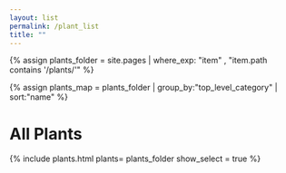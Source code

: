 ```yaml
---
layout: list                                                            
permalink: /plant_list
title: ""
---
```

{% assign plants_folder = site.pages | where_exp: "item" , "item.path contains '/plants/'" %}

{% assign plants_map = plants_folder | group_by:"top_level_category" | sort:"name" %}

<h1>All Plants</h1>
<div id="intense"></div>

{% include plants.html 
	plants= plants_folder 
    show_select = true
%}

<script type="text/javascript" language="javascript" src="https://code.jquery.com/jquery-3.5.1.js"></script>
<script type="text/javascript" class="init">

   const params = new URLSearchParams(window.location.search); //parse params
   console.log("window.location.search", window.location.search);
   console.log("params", params);
   const q = params.get("q"); //get q param
   console.log("q:", q);

    //Iterate the search parameters.
    for (let p of params) {
      console.log(p);
    }
    console.log(params.get("fname"));
    console.log(params.get("test"));

    // takes an integer and returns a string
    function base64_url_encode(input) {
        var encodedData = input.toString(36);
        return(encodedData); 
        //.replace('+','.').replace('/','_').replace('=', '-'));
    }

    // takes a string and returns a base 36 integer  
    function base64_url_decode(input) {
        //var processedString = input.replace('.','+').replace('_','/').replace('-','='); 
        return parseInt(input, 36);
    }

    // Takes a string and returns a list of plant ids
    function bitwise_decode_to_plant_ids(input) {
       list = []
       for (let i = 0; i < 32; i++) {
          if ( (input >> i) & 1 ) {
             list.push(i);
          }
       }
       return list
    }

    // Takes a list of plant ids and returns a string
    function bitwise_encode_from_plant_ids(list) {
       output=0; 
       for (let i=0; i < list.length; i++) {
          output = output | (1 << list[i]);
       }
       return output 
    }

    console.log('encode 5: ', base64_url_encode(5));
    console.log('decode 5: ', base64_url_decode(base64_url_encode(5)));
    
    console.log('encode 123456: ', base64_url_encode(123456));
    console.log('decode 123456: ', base64_url_decode(base64_url_encode(123456)));
    
    console.log('encode 1000: ', base64_url_encode(1000));
    console.log('decode 1000: ', base64_url_decode(base64_url_encode(1000)));

    console.log('bitwise_encode [1, 3, 5]: ', bitwise_encode_from_plant_ids([1,3,5]));
    console.log('bitwise_decode from above [1, 3, 5]: ', bitwise_decode_to_plant_ids(bitwise_encode_from_plant_ids([1,3,5])));

    console.log('full encode of [1, 3, 5, 31]: ', base64_url_encode(bitwise_encode_from_plant_ids([1,3,5, 31])));
    console.log('full decode of [1, 3, 5, 31]: ', bitwise_decode_to_plant_ids(base64_url_decode(base64_url_encode(bitwise_encode_from_plant_ids([1,3,5, 31])))));
    
    console.log('full encode of [1, 3, 5, 8, 10, 12, 14, 15, 16, 31]: ', base64_url_encode(bitwise_encode_from_plant_ids([1,3,5,8,10,12,14,15,16,31])));
    console.log('full decode of [1, 3, 5, 8, 10, 12, 14, 15, 16, 31]: ', bitwise_decode_to_plant_ids(base64_url_decode(base64_url_encode(bitwise_encode_from_plant_ids([1,3,5,8,10,12,14,15,16,31])))));
</script>

